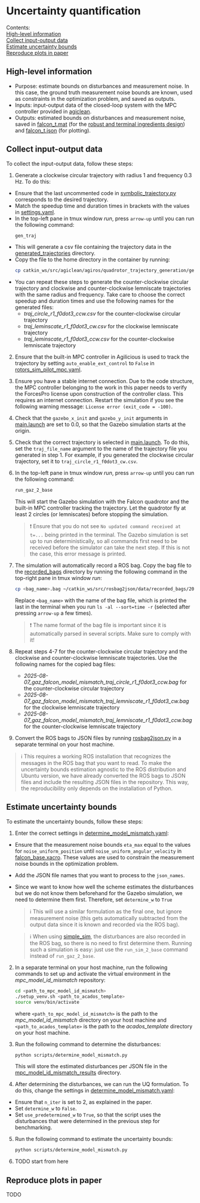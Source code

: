 # Uncertainty quantification
Contents:\
[High-level information](#high-level-information)\
[Collect input-output data](#collect-input-output-data)\
[Estimate uncertainty bounds](#estimate-uncertainty-bounds)\
[Reproduce plots in paper](#reproduce-plots-in-paper)



## High-level information
- Purpose: estimate bounds on disturbances and measurement noise. In this case, the ground truth measurement noise bounds are known, used as constraints in the optimization problem, and saved as outputs.
- Inputs: input-output data of the closed-loop system with the MPC controller provided in [agiclean](./catkin_ws/src/agiclean).
- Outputs: estimated bounds on disturbances and measurement noise, saved in [falcon_t.mat](TODO) (for the [robust and terminal ingredients design](./robust_term_design.md)) and [falcon_t.json](TODO) (for plotting).



## Collect input-output data
To collect the input-output data, follow these steps:
1. Generate a clockwise circular trajectory with radius 1 and frequency 0.3 Hz. To do this:
  - Ensure that the last uncommented code in [symbolic_trajectory.py](./catkin_ws/src/agiclean/agiros/quadrotor_trajectory_generation/utils/symbolic_trajectory.py) corresponds to the desired trajectory.
  - Match the speedup time and duration times in brackets with the values in [settings.yaml](./catkin_ws/src/agiclean/agiros/quadrotor_trajectory_generation/config/settings.yaml).
  - In the top-left pane in tmux window *run*, press `arrow-up` until you can run the following command:
    ```bash
    gen_traj
    ```
  - This will generate a csv file containing the trajectory data in the [generated_trajectories](./catkin_ws/src/agiclean/agiros/quadrotor_trajectory_generation/generated_trajectories) directory.
  - Copy the file to the home directory in the container by running:
    ```bash
    cp catkin_ws/src/agiclean/agiros/quadrotor_trajectory_generation/generated_trajectories/symbolic_20250807-194636.csv ~/traj_circle_r1_f0dot3_cw.csv
    ```
  - You can repeat these steps to generate the counter-clockwise circular trajectory and clockwise and counter-clockwise lemniscate trajectories with the same radius and frequency. Take care to choose the correct speedup and duration times and use the following names for the generated files:
    - *traj_circle_r1_f0dot3_ccw.csv* for the counter-clockwise circular trajectory
    - *traj_leminscate_r1_f0dot3_cw.csv* for the clockwise lemniscate trajectory
    - *traj_leminscate_r1_f0dot3_ccw.csv* for the counter-clockwise lemniscate trajectory

2. Ensure that the built-in MPC controller in Agilicious is used to track the trajectory by setting `auto_enable_ext_control` to `False` in [rotors_sim_pilot_mpc.yaml](./catkin_ws/src/agiclean/agiros/agiros/parameters/rotors_sim_pilot_mpc.yaml).

3. Ensure you have a stable internet connection. Due to the code structure, the MPC controller belonging to the work in this paper needs to verify the ForcesPro license upon construction of the controller class. This requires an internet connection. Restart the simulation if you see the following warning message: `License error (exit_code = -100)`.

4. Check that the `gazebo_x_init` and `gazebo_y_init` arguments in [main.launch](./catkin_ws/src/agiclean/agiros/agiros/launch/simulation/main.launch) are set to 0.0, so that the Gazebo simulation starts at the origin.

5. Check that the correct trajectory is selected in [main.launch](./catkin_ws/src/agiclean/agiros/agiros/launch/simulation/main.launch). To do this, set the `traj_file_name` argument to the name of the trajectory file you generated in step 1. For example, if you generated the clockwise circular trajectory, set it to `traj_circle_r1_f0dot3_cw.csv`.

6. In the top-left pane in tmux window *run*, press `arrow-up` until you can run the following command:
    ```bash
    run_gaz_2_base
    ```
    This will start the Gazebo simulation with the Falcon quadrotor and the built-in MPC controller tracking the trajectory. Let the quadrotor fly at least 2 circles (or lemniscates) before stopping the simulation.
    > :exclamation: Ensure that you do not see `No updated command received at t=...` being printed in the terminal. The Gazebo simulation is set up to run deterministically, so all commands first need to be received before the simulator can take the next step. If this is not the case, this error message is printed.

7. The simulation will automatically record a ROS bag. Copy the bag file to the [recorded_bags](./catkin_ws/src/rosbag2json/data/recorded_bags) directory by running the following command in the top-right pane in tmux window *run*:
    ```bash
    cp <bag_name>.bag ~/catkin_ws/src/rosbag2json/data/recorded_bags/2025-08-07_gaz_falcon_model_mismatch_traj_circle_r1_f0dot3_cw.bag
    ```
    Replace `<bag_name>` with the name of the bag file, which is printed the last in the terminal when you run `ls -al --sort=time -r` (selected after pressing `arrow-up` a few times).
    > :exclamation: The name format of the bag file is important since it is automatically parsed in several scripts. Make sure to comply with it!

8. Repeat steps 4-7 for the counter-clockwise circular trajectory and the clockwise and counter-clockwise lemniscate trajectories. Use the following names for the copied bag files:
    - *2025-08-07_gaz_falcon_model_mismatch_traj_circle_r1_f0dot3_ccw.bag* for the counter-clockwise circular trajectory
    - *2025-08-07_gaz_falcon_model_mismatch_traj_lemniscate_r1_f0dot3_cw.bag* for the clockwise lemniscate trajectory
    - *2025-08-07_gaz_falcon_model_mismatch_traj_lemniscate_r1_f0dot3_ccw.bag* for the counter-clockwise lemniscate trajectory

9. Convert the ROS bags to JSON files by running [rosbag2json.py](./catkin_ws/src/rosbag2json/scripts/rosbag2json.py) in a separate terminal on your host machine.
  > :information_source: This requires a working ROS installation that recognizes the messages in the ROS bag that you want to read. To make the uncertainty bounds estimation agnostic to the ROS distribution and Ubuntu version, we have already converted the ROS bags to JSON files and include the resulting JSON files in the repository. This way, the reproducibility only depends on the installation of Python.



## Estimate uncertainty bounds
To estimate the uncertainty bounds, follow these steps:
1. Enter the correct settings in [determine_model_mismatch.yaml](./catkin_ws/src/mpc_model_id_mismatch/config/scripts/determine_model_mismatch.yaml):
  - Ensure that the measurement noise bounds `eta_max` equal to the values for `noise_uniform_position` until `noise_uniform_angular_velocity` in [falcon_base.xacro](./catkin_ws/src/agiclean/agiros/agiros/resources/gazebo_files/falcon_base.xacro). These values are used to constrain the measurement noise bounds in the optimization problem.
  - Add the JSON file names that you want to process to the `json_names`.
  - Since we want to know how well the scheme estimates the disturbances but we do not know them beforehand for the Gazebo simulation, we need to determine them first. Therefore, set `determine_w` to `True`
    > :information_source: This will use a similar formulation as the final one, but ignore measurement noise (this gets automatically subtracted from the output data since it is known and recorded via the ROS bag).

    > :information_source: When using [simple_sim](./catkin_ws/src/simple_sim), the disturbances are also recorded in the ROS bag, so there is no need to first determine them. Running such a simulation is easy: just use the `run_sim_2_base` command instead of `run_gaz_2_base`.

2. In a separate terminal on your host machine, run the following commands to set up and activate the virtual environment in the *mpc_model_id_mismatch* repository:
    ```bash
    cd <path_to_mpc_model_id_mismatch>
    ./setup_venv.sh <path_to_acados_template>
    source venv/bin/activate
    ```
    where `<path_to_mpc_model_id_mismatch>` is the path to the *mpc_model_id_mismatch* directory on your host machine and `<path_to_acados_template>` is the path to the *acados_template* directory on your host machine.

3. Run the following command to determine the disturbances:
    ```bash
    python scripts/determine_model_mismatch.py
    ```
    This will store the estimated disturbances per JSON file in the [mpc_model_id_mismatch_results](./catkin_ws/src/mpc_model_id_mismatch/mpc_model_id_mismatch_results) directory.

4. After determining the disturbances, we can run the UQ formulation. To do this, change the settings in [determine_model_mismatch.yaml](./catkin_ws/src/mpc_model_id_mismatch/config/scripts/determine_model_mismatch.yaml):
  - Ensure that `n_iter` is set to 2, as explained in the paper.
  - Set `determine_w` to `False`.
  - Set `use_predetermined_w` to `True`, so that the script uses the disturbances that were determined in the previous step for benchmarking.

5. Run the following command to estimate the uncertainty bounds:
    ```bash
    python scripts/determine_model_mismatch.py
    ```

6. TODO start from here



## Reproduce plots in paper
TODO

